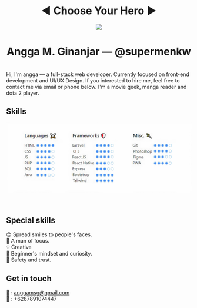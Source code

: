 <h1 align="center">◀️ Choose Your Hero ▶️</h1>
<p align="center">
  <img src="https://scontent.fcgk7-2.fna.fbcdn.net/v/t1.0-9/109972060_1945396285591882_5208485148146325118_o.jpg?_nc_cat=108&_nc_sid=09cbfe&_nc_eui2=AeG7t8ekwpqXZW3lhNxj62XI_pSdjMEcXaD-lJ2MwRxdoCNNYXqafrveZIt4NIToSkVNxxc3_dTUpawe1wxetQO5&_nc_ohc=Yv9fmpR4nosAX80MZF0&_nc_ht=scontent.fcgk7-2.fna&oh=81a366f462e365b812a35d9537fc5931&oe=5F397C52" width="300"/>
</p>
<h1 align="center"> Angga M. Ginanjar — @supermenkw </h1> <br>
Hi, I'm angga — a full-stack web developer. Currently focused on front-end development and UI/UX Design. If you interested to hire me, feel free to contact me via email or phone below. I'm a movie geek, manga reader and dota 2 player.

## Skills
<p align="center">
<img src="https://raw.githubusercontent.com/supermenkw/supermenkw/master/skill.jpg">
</p> <br>

## Special skills
😊 Spread smiles to people's faces.<br>
🎯 A man of focus.<br>
💡 Creative <br>
🍏 Beginner's mindset and curiosity.<br>
💖 Safety and trust.<br>

## Get in touch
📧 : anggamsg@gmail.com <br>
📱  : +6287891074447
